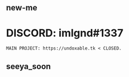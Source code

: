 ## new-me
 # DISCORD: imlgnd#1337 
    
    MAIN PROJECT: https://undoxable.tk < CLOSED.

## seeya_soon
